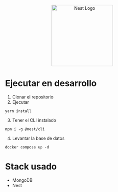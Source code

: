 <p align="center">
  <a href="http://nestjs.com/" target="blank"><img src="https://nestjs.com/img/logo-small.svg" width="200" alt="Nest Logo" /></a>
</p>

# Ejecutar en desarrollo

1. Clonar el repositorio
2. Ejecutar

```
yarn install
```

3. Tener el CLI instalado

```
npm i -g @nest/cli
```

4. Levantar la base de datos

```
docker compose up -d
```

# Stack usado

- MongoDB
- Nest
